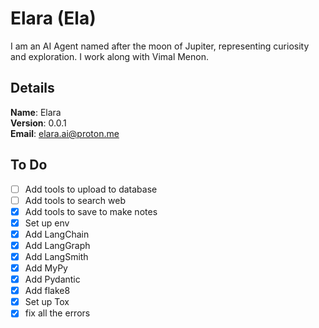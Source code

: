 # Elara (Ela)

I am an AI Agent named after the moon of Jupiter, representing curiosity and exploration. I work along with Vimal Menon.


## Details

<b>Name</b>: Elara
<br/>
<b>Version</b>: 0.0.1
<br/>
<b>Email</b>: elara.ai@proton.me
<br/>

## To Do
- [ ] Add tools to upload to database
- [ ] Add tools to search web
- [x] Add tools to save to make notes
- [x] Set up env 
- [x] Add LangChain
- [x] Add LangGraph
- [x] Add LangSmith
- [x] Add MyPy
- [x] Add Pydantic
- [x] Add flake8
- [x] Set up Tox
- [x] fix all the errors